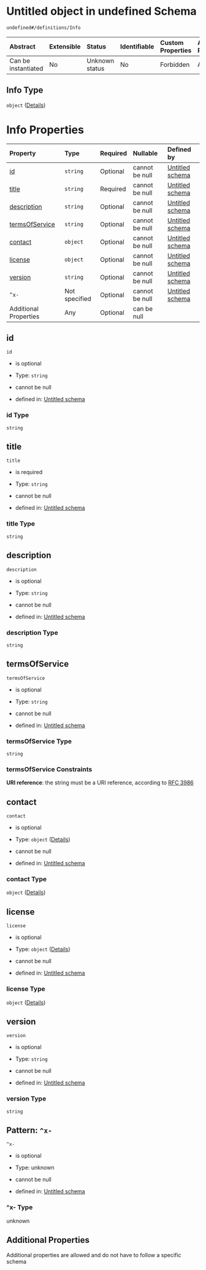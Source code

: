 # Untitled object in undefined Schema

```txt
undefined#/definitions/Info
```



| Abstract            | Extensible | Status         | Identifiable | Custom Properties | Additional Properties | Access Restrictions | Defined In                                                      |
| :------------------ | :--------- | :------------- | :----------- | :---------------- | :-------------------- | :------------------ | :-------------------------------------------------------------- |
| Can be instantiated | No         | Unknown status | No           | Forbidden         | Allowed               | none                | [def.schema.json*](json/def.schema.json "open original schema") |

## Info Type

`object` ([Details](def-definitions-info.md))

# Info Properties

| Property                          | Type          | Required | Nullable       | Defined by                                                                                                                   |
| :-------------------------------- | :------------ | :------- | :------------- | :--------------------------------------------------------------------------------------------------------------------------- |
| [id](#id)                         | `string`      | Optional | cannot be null | [Untitled schema](def-definitions-info-properties-id.md "undefined#/definitions/Info/properties/id")                         |
| [title](#title)                   | `string`      | Required | cannot be null | [Untitled schema](def-definitions-info-properties-title.md "undefined#/definitions/Info/properties/title")                   |
| [description](#description)       | `string`      | Optional | cannot be null | [Untitled schema](def-definitions-info-properties-description.md "undefined#/definitions/Info/properties/description")       |
| [termsOfService](#termsofservice) | `string`      | Optional | cannot be null | [Untitled schema](def-definitions-info-properties-termsofservice.md "undefined#/definitions/Info/properties/termsOfService") |
| [contact](#contact)               | `object`      | Optional | cannot be null | [Untitled schema](def-definitions-info-properties-contact.md "undefined#/definitions/Info/properties/contact")               |
| [license](#license)               | `object`      | Optional | cannot be null | [Untitled schema](def-definitions-info-properties-license.md "undefined#/definitions/Info/properties/license")               |
| [version](#version)               | `string`      | Optional | cannot be null | [Untitled schema](def-definitions-info-properties-version.md "undefined#/definitions/Info/properties/version")               |
| `^x-`                             | Not specified | Optional | cannot be null | [Untitled schema](def-definitions-info-patternproperties-x-.md "undefined#/definitions/Info/patternProperties/^x-")          |
| Additional Properties             | Any           | Optional | can be null    |                                                                                                                              |

## id



`id`

*   is optional

*   Type: `string`

*   cannot be null

*   defined in: [Untitled schema](def-definitions-info-properties-id.md "undefined#/definitions/Info/properties/id")

### id Type

`string`

## title



`title`

*   is required

*   Type: `string`

*   cannot be null

*   defined in: [Untitled schema](def-definitions-info-properties-title.md "undefined#/definitions/Info/properties/title")

### title Type

`string`

## description



`description`

*   is optional

*   Type: `string`

*   cannot be null

*   defined in: [Untitled schema](def-definitions-info-properties-description.md "undefined#/definitions/Info/properties/description")

### description Type

`string`

## termsOfService



`termsOfService`

*   is optional

*   Type: `string`

*   cannot be null

*   defined in: [Untitled schema](def-definitions-info-properties-termsofservice.md "undefined#/definitions/Info/properties/termsOfService")

### termsOfService Type

`string`

### termsOfService Constraints

**URI reference**: the string must be a URI reference, according to [RFC 3986](https://tools.ietf.org/html/rfc3986 "check the specification")

## contact



`contact`

*   is optional

*   Type: `object` ([Details](def-definitions-info-properties-contact.md))

*   cannot be null

*   defined in: [Untitled schema](def-definitions-info-properties-contact.md "undefined#/definitions/Info/properties/contact")

### contact Type

`object` ([Details](def-definitions-info-properties-contact.md))

## license



`license`

*   is optional

*   Type: `object` ([Details](def-definitions-info-properties-license.md))

*   cannot be null

*   defined in: [Untitled schema](def-definitions-info-properties-license.md "undefined#/definitions/Info/properties/license")

### license Type

`object` ([Details](def-definitions-info-properties-license.md))

## version



`version`

*   is optional

*   Type: `string`

*   cannot be null

*   defined in: [Untitled schema](def-definitions-info-properties-version.md "undefined#/definitions/Info/properties/version")

### version Type

`string`

## Pattern: `^x-`



`^x-`

*   is optional

*   Type: unknown

*   cannot be null

*   defined in: [Untitled schema](def-definitions-info-patternproperties-x-.md "undefined#/definitions/Info/patternProperties/^x-")

### ^x- Type

unknown

## Additional Properties

Additional properties are allowed and do not have to follow a specific schema
